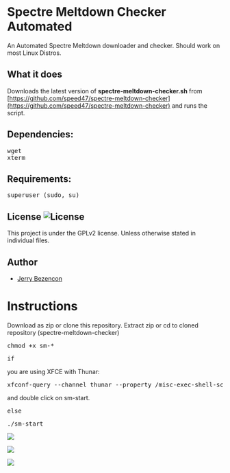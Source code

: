 Spectre Meltdown Checker Automated
==============================

An Automated Spectre Meltdown downloader and checker.
Should work on most Linux Distros.

## What it does

Downloads the latest version of **spectre-meltdown-checker.sh** from [https://github.com/speed47/spectre-meltdown-checker](https://github.com/speed47/spectre-meltdown-checker) and runs the script. 

## Dependencies:

<pre>
wget
xterm
</pre>

## Requirements:
<pre>
superuser (sudo, su)
</pre>

## License ![License](https://img.shields.io/badge/license-GPLv2-green.svg)

This project is under the GPLv2 license. Unless otherwise stated in individual files.

## Author
- [Jerry Bezencon](https://github.com/linuxlite/)

Instructions
================

Download as zip or clone this repository.
Extract zip or cd to cloned repository (spectre-meltdown-checker)

<pre>
chmod +x sm-*
</pre>

<pre>
if
</pre>

you are using XFCE with Thunar:

<pre>
xfconf-query --channel thunar --property /misc-exec-shell-scripts-by-default --create --type bool --set true
</pre>

and double click on sm-start.

<pre>
else
</pre>

<pre>
./sm-start
</pre>

![](https://i.imgur.com/Cl4KQhW.png)

![](https://imgur.com/CSQErHb.png)

![](https://imgur.com/HRWRsuK.png)
